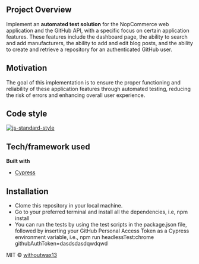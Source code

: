 ## Project Overview
Implement an **automated test solution** for the NopCommerce web application and the GitHub API, with a specific focus on certain application features. These features include the dashboard page, the ability to search and add manufacturers, the ability to add and edit blog posts, and the ability to create and retrieve a repository for an authenticated GitHub user.

## Motivation
The goal of this implementation is to ensure the proper functioning and reliability of these application features through automated testing, reducing the risk of errors and enhancing overall user experience.

## Code style
[![js-standard-style](https://img.shields.io/badge/code%20style-standard-brightgreen.svg?style=flat)](https://github.com/feross/standard)

## Tech/framework used

<b>Built with</b>
- [Cypress](https://cypress.io/)

## Installation
* Clome this repository in your local machine.
* Go to your preferred terminal and install all the dependencies, i.e, npm install
* You can run the tests by using the test scripts in the package.json file, followed by inserting your GitHub Personal Access Token as a Cypress environment variable, i.e., npm run headlessTest:chrome githubAuthToken=dasdsdasdqwdqwd

MIT © [withoutwax13](https://github.com/withoutwax13)